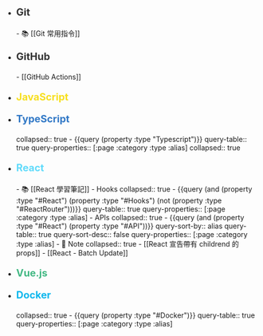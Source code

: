 - <p style="font-size: 20px; font-weight: bold; color: #333;">Git</p>
	- 📚 [[Git 常用指令]]
- <p style="font-size: 20px; font-weight: bold; color: #333;">GitHub</p>
	- [[GitHub Actions]]
- <p style="font-size: 20px; font-weight: bold; color: #f7df1e;">JavaScript</p>
- <p style="font-size: 20px; font-weight: bold; color: #3178c6;">TypeScript</p>
  collapsed:: true
	- {{query (property :type "Typescript")}}
	  query-table:: true
	  query-properties:: [:page :category :type :alias]
	  collapsed:: true
- <p style="font-size: 20px; font-weight: bold; color: #61DBFB">React</p>
	- 📚 [[React 學習筆記]]
	- Hooks
	  collapsed:: true
		- {{query (and (property :type "#React") (property :type "#Hooks") (not (property :type "#ReactRouter")))}}
		  query-table:: true
		  query-properties:: [:page :category :type :alias]
	- APIs
	  collapsed:: true
		- {{query (and (property :type "#React") (property :type "#API"))}}
		  query-sort-by:: alias
		  query-table:: true
		  query-sort-desc:: false
		  query-properties:: [:page :category :type :alias]
	- 📓 Note
	  collapsed:: true
		- [[React 宣告帶有 childrend 的 props]]
		- [[React - Batch Update]]
- <p style="font-size: 20px; font-weight: bold; color: #42b883;">Vue.js</p>
- <p style="font-size: 20px; font-weight: bold; color: #0db7ed;">Docker</p>
  collapsed:: true
	- {{query (property :type "#Docker")}}
	  query-table:: true
	  query-properties:: [:page :category :type :alias]